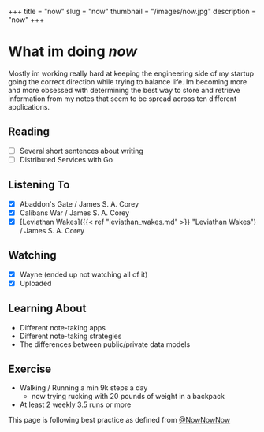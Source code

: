 +++
title = "now"
slug = "now"
thumbnail = "/images/now.jpg"
description = "now"
+++

# What im doing _now_

Mostly im working really hard at keeping the engineering side of my startup going the
correct direction while trying to balance life. Im becoming more and more obsessed with
determining the best way to store and retrieve information from my notes that seem to
be spread across ten different applications.

## Reading
- [ ] Several short sentences about writing
- [ ] Distributed Services with Go

## Listening To
- [x] Abaddon's Gate / James S. A. Corey
- [x] Calibans War / James S. A. Corey
- [x] [Leviathan Wakes]({{< ref "leviathan_wakes.md" >}} "Leviathan Wakes") / James S. A. Corey

## Watching
- [x] Wayne (ended up not watching all of it)
- [x] Uploaded

## Learning About
* Different note-taking apps
* Different note-taking strategies
* The differences between public/private data models

## Exercise
* Walking / Running a min 9k steps a day
  * now trying rucking with 20 pounds of weight in a backpack
* At least 2 weekly 3.5 runs or more


This page is following best practice as defined from
[@NowNowNow](https://twitter.com/NowNowNow)
